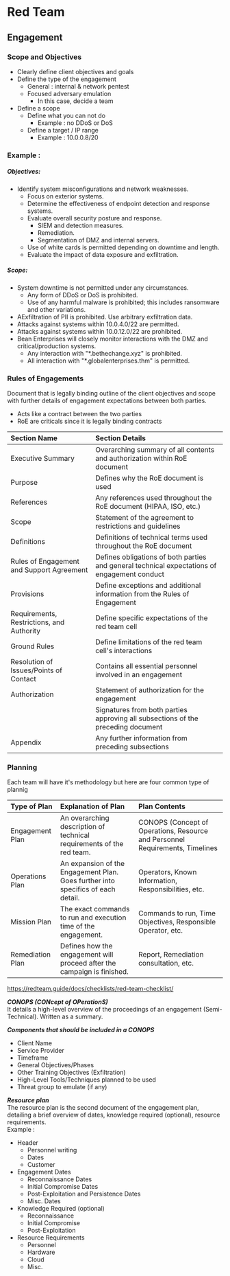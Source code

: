 # Red Team


## Engagement

### Scope and Objectives

- Clearly define client objectives and goals
- Define the type of the engagement
	- General : internal & network pentest
	- Focused adversary emulation
		- In this case, decide a team
- Define a scope
	- Define what you can not do
		- Example : no DDoS or DoS
	- Define a target / IP range
		- Example : 10.0.0.8/20

### Example :

##### Objectives:

- Identify system misconfigurations and network weaknesses.
    - Focus on exterior systems.
    - Determine the effectiveness of endpoint detection and response systems.
   -  Evaluate overall security posture and response.
        - SIEM and detection measures.
        - Remediation.
        - Segmentation of DMZ and internal servers.
   -  Use of white cards is permitted depending on downtime and length.
   -  Evaluate the impact of data exposure and exfiltration.

##### Scope:

- System downtime is not permitted under any circumstances.
	- Any form of DDoS or DoS is prohibited.
	- Use of any harmful malware is prohibited; this includes ransomware and other variations.
- AExfiltration of PII is prohibited. Use arbitrary exfiltration data.
- Attacks against systems within 10.0.4.0/22 are permitted.
- Attacks against systems within 10.0.12.0/22 are prohibited.
- Bean Enterprises will closely monitor interactions with the DMZ and critical/production systems.
	- Any interaction with "\*.bethechange.xyz" is prohibited.
	- All interaction with "\*.globalenterprises.thm" is permitted.

### Rules of Engagements

Document that is legally binding outline of the client objectives and scope with further details of engagement expectations between both parties. 
- Acts like a contract between the two parties
- RoE are criticals since it is legally binding contracts


| Section Name | Section Details |
| :--- | :--- |
| Executive Summary | Overarching summary of all contents and authorization within RoE document |
| Purpose | Defines why the RoE document is used |
| References | Any references used throughout the RoE document (HIPAA, ISO, etc.) |
| Scope | Statement of the agreement to restrictions and guidelines |
| Definitions | Definitions of technical terms used throughout the RoE document |
| Rules of Engagement and Support Agreement | Defines obligations of both parties and general technical expectations of engagement conduct |
| Provisions | Define exceptions and additional information from the Rules of Engagement |
| Requirements, Restrictions, and Authority | Define specific expectations of the red team cell |
| Ground Rules | Define limitations of the red team cell's interactions |
| Resolution of Issues/Points of Contact | Contains all essential personnel involved in an engagement |
| Authorization | Statement of authorization for the engagement |
|  | Signatures from both parties approving all subsections of the preceding document |
| Appendix	| Any further information from preceding subsections

### Planning

Each team will have it's methodology but here are four common type of plannig

|Type of Plan	| Explanation of Plan	|Plan Contents|
|:----|:------|:--------|
|Engagement Plan	| An overarching description of technical requirements of the red team. | CONOPS (Concept of Operations, Resource and Personnel Requirements, Timelines |
|Operations Plan	| An expansion of the Engagement Plan. Goes further into specifics of each detail.| Operators, Known Information, Responsibilities, etc.
|Mission Plan	| The exact commands to run and execution time of the engagement.| Commands to run, Time Objectives, Responsible Operator, etc.
|Remediation Plan| Defines how the engagement will proceed after the campaign is finished.| Report, Remediation consultation, etc.

https://redteam.guide/docs/checklists/red-team-checklist/


***CONOPS (CONcept of OPerationS)***  
It details a high-level overview of the proceedings of an engagement (Semi-Technical). Written as a summary.

***Components that should be included in a CONOPS***  
- Client Name
- Service Provider
- Timeframe
- General Objectives/Phases
- Other Training Objectives (Exfiltration)
- High-Level Tools/Techniques planned to be used
- Threat group to emulate (if any)

***Resource plan***  
The resource plan is the second document of the engagement plan, detailing a brief overview of dates, knowledge required (optional), resource requirements.  
Example :

- Header
    - Personnel writing
    - Dates
    - Customer
- Engagement Dates
    - Reconnaissance Dates
    - Initial Compromise Dates
    - Post-Exploitation and Persistence Dates
    - Misc. Dates
- Knowledge Required (optional)
    - Reconnaissance
    - Initial Compromise
    - Post-Exploitation
- Resource Requirements
    - Personnel
    - Hardware
    - Cloud
    - Misc.
